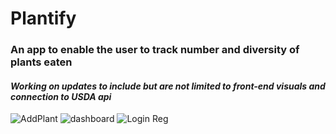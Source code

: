 # Plantify
### An app to enable the user to track number and diversity of plants eaten
#### *Working on updates to include but are not limited to front-end visuals and connection to USDA api* 
![AddPlant](https://user-images.githubusercontent.com/108041431/226024477-755762e6-4a6f-42ec-a6c4-ce0b6c903671.png)
![dashboard](https://user-images.githubusercontent.com/108041431/226024481-fdab5567-7d76-4ac4-93cf-3beaabdb0d5e.png)
![Login Reg](https://user-images.githubusercontent.com/108041431/226024486-bd308b6a-0c08-4891-a3b4-fef55f376820.png)

